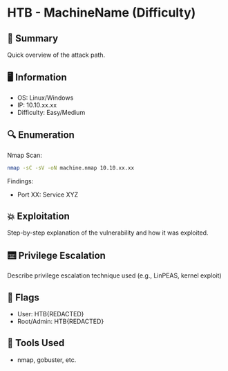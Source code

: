 # HTB - MachineName (Difficulty)

## 🧠 Summary
Quick overview of the attack path.

## 🖥️ Information
- OS: Linux/Windows
- IP: 10.10.xx.xx
- Difficulty: Easy/Medium

## 🔍 Enumeration
Nmap Scan:
```bash
nmap -sC -sV -oN machine.nmap 10.10.xx.xx
```
Findings:
- Port XX: Service XYZ

## 💥 Exploitation
Step-by-step explanation of the vulnerability and how it was exploited.

## 🛗 Privilege Escalation
Describe privilege escalation technique used (e.g., LinPEAS, kernel exploit)

## 🏁 Flags
- User: HTB{REDACTED}
- Root/Admin: HTB{REDACTED}

## 🔧 Tools Used
- nmap, gobuster, etc.
